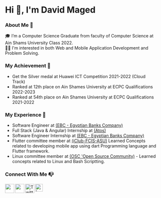 # Hi 👋, I'm David Maged
### About Me 🚀

🎓 I’m a Computer Science Graduate from faculty of Computer Science at Ain Shams University Class 2022. <br>
👨‍💻 I'm interested in both Web and Mobile Application Development and Problem Solving. <br>
### My Achievement 💪
- Get the Silver medal at Huawei ICT Competition 2021-2022 (Cloud Track)
- Ranked at 12th place on Ain Shames University at ECPC Qualifications 2022-2023
- Ranked at 54th place on Ain Shames University at ECPC Qualifications 2021-2022

### My Experience 🙌
- Software Engineer at [(EBC - Egyptian Banks Company)](https://www.egyptianbanks.com/)
- Full Stack (Java & Angular) Internship at [(Atos)](https://atos.net/en/)
- Software Engineer Internship at [(EBC - Egyptian Banks Company)](https://www.egyptianbanks.com/)
- Flutter committee member at [(iClub-FCIS-ASU)](https://www.facebook.com/iClub-FCIS-ASU-103826611069882) Learned Concepts related to developing mobile app using dart Programming language and Flutter framework.
- Linux committee member at [(OSC 'Open Source Community)](https://www.facebook.com/oscgeeks) - Learned concepts related to Linux and Bash Scriptting.

### Connect With Me 📭
<p align="left">
 
<a href="https://www.linkedin.com/in/david-maged-87725b175/">
  <img align="left" width="30px" src="https://static-exp1.licdn.com/sc/h/al2o9zrvru7aqj8e1x2rzsrca" draggable="false" />
</a> 
<a href="mailto:davidmaged171@gmail.com">
  <img align="left" width="30px" src="https://upload.wikimedia.org/wikipedia/commons/7/7e/Gmail_icon_%282020%29.svg"/>
</a>
<a href="https://twitter.com/DavidMa85654125">
  <img align="left" width="30px" src="https://seeklogo.com/images/T/twitter-icon-square-logo-108D17D373-seeklogo.com.png" alt="Twitter" draggable="false">
</a>
<a href="https://leetcode.com/davidmaged171/">
  <img align="left" height="25px" src="https://img.shields.io/badge/LeetCode-<COLOR>.svg" alt="LeetCode" draggable="false">
</a>

